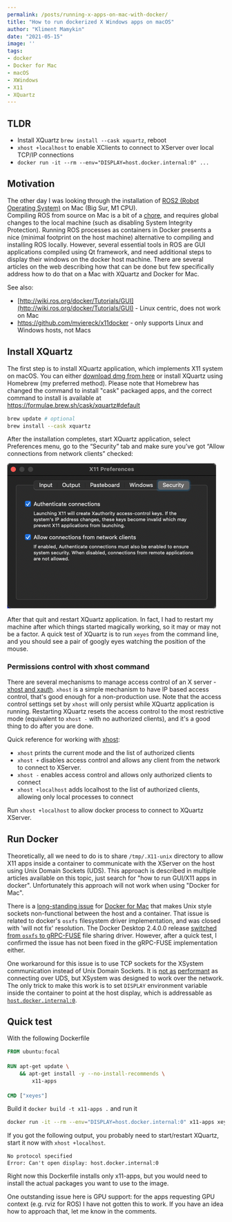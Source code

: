 ```yaml
---
permalink: /posts/running-x-apps-on-mac-with-docker/
title: "How to run dockerized X Windows apps on macOS"
author: "Kliment Mamykin"
date: "2021-05-15"
image: ''
tags:
- docker
- Docker for Mac
- macOS
- XWindows
- X11
- XQuartz
---
```


## TLDR

* Install XQuartz `brew install --cask xquartz`, reboot
* `xhost +localhost` to enable XClients to connect to XServer over local TCP/IP connections
* `docker run -it --rm --env="DISPLAY=host.docker.internal:0" ...`

## Motivation

The other day I was looking through the installation of [ROS2 (Robot Operating System)](https://docs.ros.org/en/foxy/index.html) on Mac (Big Sur, M1 CPU).  
Compiling ROS from source on Mac is a bit of a [chore](https://docs.ros.org/en/foxy/Installation/macOS-Development-Setup.html), 
and requires global changes to the local machine (such as disabling System Integrity Protection).
Running ROS processes as containers in Docker presents a nice (minimal footprint on the host machine) alternative 
to compiling and installing ROS locally. 
However, several essential tools in ROS are GUI applications compiled using Qt framework, 
and need additional steps to display their windows on the docker host machine. 
There are several articles on the web describing how that can be done but few specifically address how to do that on a Mac with XQuartz and Docker for Mac.

See also:
* [http://wiki.ros.org/docker/Tutorials/GUI](http://wiki.ros.org/docker/Tutorials/GUI) - Linux centric, does not work on Mac
* https://github.com/mviereck/x11docker - only supports Linux and Windows hosts, not Macs

## Install XQuartz

The first step is to install XQuartz application, which implements X11 system on macOS. 
You can either [download dmg from here](https://www.xquartz.org/) or install XQuartz using Homebrew (my preferred method). 
Please note that Homebrew has changed the command to install "cask" packaged apps, and the correct command to install is available at https://formulae.brew.sh/cask/xquartz#default

```bash
brew update # optional
brew install --cask xquartz
```

After the installation completes, start XQuartz application, select Preferences menu, go to the “Security” tab and make sure you’ve got 
“Allow connections from network clients” checked:

![XQuartz Preferences](img/XQuartz_Preferences.png)

After that quit and restart XQuartz application. 
In fact, I had to restart my machine after which things started magically working, so it may or may not be a factor. 
A quick test of XQuartz is to run `xeyes` from the command line, and you should see a pair of googly eyes watching the position of the mouse.

### Permissions control with xhost command

There are several mechanisms to manage access control of an X server - [xhost and xauth](https://tldp.org/HOWTO/Remote-X-Apps-6.html).
`xhost` is a simple mechanism to have IP based access control, that's good enough for a non-production use. 
Note that the access control settings set by `xhost` will only persist while XQuartz application is running.
Restarting XQuartz resets the access control to the most restrictive mode (equivalent to `xhost -` with no authorized clients), 
and it's a good thing to do after you are done.

Quick reference for working with [xhost](https://linux.die.net/man/1/xhost):

- `xhost` prints the current mode and the list of authorized clients
- `xhost +` disables access control and allows any client from the network to connect to XServer.
- `xhost -` enables access control and allows only authorized clients to connect
- `xhost +localhost` adds localhost to the list of authorized clients, allowing only local processes to connect

Run `xhost +localhost` to allow docker process to connect to XQuartz XServer.

## Run Docker

Theoretically, all we need to do is to share `/tmp/.X11-unix` directory to allow X11 apps inside a container to communicate with the XServer on the host using Unix Domain Sockets (UDS). 
This approach is described in multiple articles available on this topic, just search for "how to run GUI/X11 apps in docker". 
Unfortunately this approach will not work when using "Docker for Mac".

There is a [long-standing issue](https://github.com/docker/for-mac/issues/483) for [Docker for Mac](https://docs.docker.com/docker-for-mac/install/) 
that makes Unix style sockets non-functional between the host and a container. 
That issue is related to docker's `osxfs` filesystem driver implementation, and was closed with 'will not fix' resolution.
The Docker Desktop 2.4.0.0 release [switched from `osxfs` to gRPC-FUSE](https://docs.docker.com/docker-for-mac/release-notes/#docker-desktop-community-2400) file sharing driver.
However, after a quick test, I confirmed the issue has not been fixed in the gRPC-FUSE implementation either. 

One workaround for this issue is to use TCP sockets for the XSystem communication instead of Unix Domain Sockets. 
It is [not as](ttps://blog.myhro.info/2017/01/benchmarking-ip-and-unix-domain-sockets-for-real) [performant](https://blog.myhro.info/2017/01/benchmarking-ip-and-unix-domain-sockets-for-real) 
as connecting over UDS, but XSystem was designed to work over the network.
The only trick to make this work is to set `DISPLAY` environment variable inside the container to point at the host display, 
which is addressable as [`host.docker.internal:0`](https://docs.docker.com/docker-for-mac/networking/).

## Quick test

With the following Dockerfile 
```Dockerfile
FROM ubuntu:focal

RUN apt-get update \
    && apt-get install -y --no-install-recommends \
        x11-apps

CMD ["xeyes"]
```

Build it `docker build -t x11-apps .` and run it 
```bash
docker run -it --rm --env="DISPLAY=host.docker.internal:0" x11-apps xeyes
```

If you got the following output, you probably need to start/restart XQuartz, start it now with `xhost +localhost`.
```
No protocol specified
Error: Can't open display: host.docker.internal:0
```
Right now this Dockerfile installs only x11-apps, but you would need to install the actual packages you want to use to the image.

One outstanding issue here is GPU support: for the apps requesting GPU context (e.g. rviz for ROS) I have not gotten this to work. 
If you have an idea how to approach that, let me know in the comments.
